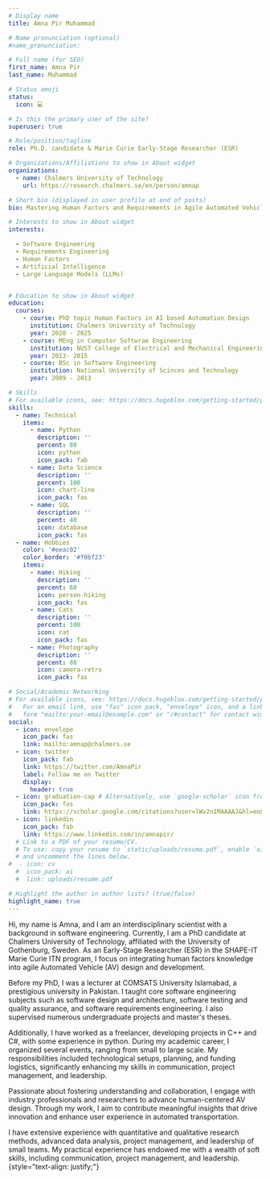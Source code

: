 ```yaml
---
# Display name
title: Amna Pir Muhammad

# Name pronunciation (optional)
#name_pronunciation: 

# Full name (for SEO)
first_name: Amna Pir
last_name: Muhammad

# Status emoji
status:
  icon: 💻

# Is this the primary user of the site?
superuser: true

# Role/position/tagline
role: Ph.D. candidate & Marie Curie Early-Stage Researcher (ESR)

# Organizations/Affiliations to show in About widget
organizations:
  - name: Chalmers University of Technology
    url: https://research.chalmers.se/en/person/amnap

# Short bio (displayed in user profile at end of posts)
bio: Mastering Human Factors and Requirements in Agile Automated Vehicle Development

# Interests to show in About widget
interests:

  - Software Engineering 
  - Requirements Engineering
  - Human Factors
  - Artificial Intelligence
  - Large Language Models (LLMs)


# Education to show in About widget
education:
  courses:
    - course: PhD topic Human Factors in AI based Automation Design 
      institution: Chalmers University of Technology
      year: 2020 - 2025
    - course: MEng in Computer Softwrae Engineering 
      institution: NUST College of Electrical and Mechanical Engineering
      year: 2013- 2015
    - course: BSc in Software Engineering
      institution: National University of Scinces and Technology
      year: 2009 - 2013

# Skills
# For available icons, see: https://docs.hugoblox.com/getting-started/page-builder/#icons
skills:
  - name: Technical
    items:
      - name: Python
        description: ''
        percent: 80
        icon: python
        icon_pack: fab
      - name: Data Science
        description: ''
        percent: 100
        icon: chart-line
        icon_pack: fas
      - name: SQL
        description: ''
        percent: 40
        icon: database
        icon_pack: fas
  - name: Hobbies
    color: '#eeac02'
    color_border: '#f0bf23'
    items:
      - name: Hiking
        description: ''
        percent: 60
        icon: person-hiking
        icon_pack: fas
      - name: Cats
        description: ''
        percent: 100
        icon: cat
        icon_pack: fas
      - name: Photography
        description: ''
        percent: 80
        icon: camera-retro
        icon_pack: fas

# Social/Academic Networking
# For available icons, see: https://docs.hugoblox.com/getting-started/page-builder/#icons
#   For an email link, use "fas" icon pack, "envelope" icon, and a link in the
#   form "mailto:your-email@example.com" or "/#contact" for contact widget.
social:
  - icon: envelope
    icon_pack: fas
    link: mailto:amnap@chalmers.se
  - icon: twitter
    icon_pack: fab
    link: https://twitter.com/AmnaPir
    label: Follow me on Twitter
    display:
      header: true
  - icon: graduation-cap # Alternatively, use `google-scholar` icon from `ai` icon pack
    icon_pack: fas
    link: https://scholar.google.com/citations?user=lWv2nIMAAAAJ&hl=en&oi=ao
  - icon: linkedin
    icon_pack: fab
    link: https://www.linkedin.com/in/amnapir/
  # Link to a PDF of your resume/CV.
  # To use: copy your resume to `static/uploads/resume.pdf`, enable `ai` icons in `params.yaml`,
  # and uncomment the lines below.
#  - icon: cv
  #  icon_pack: ai
  #  link: uploads/resume.pdf

# Highlight the author in author lists? (true/false)
highlight_name: true
---
```


Hi, my name is Amna, and I am an interdisciplinary scientist with a background in software engineering. Currently, I am a PhD candidate at Chalmers University of Technology, affiliated with the University of Gothenburg, Sweden. As an Early-Stage Researcher (ESR) in the SHAPE-IT Marie Curie ITN program, I focus on integrating human factors knowledge into agile Automated Vehicle (AV) design and development. 

Before my PhD, I was a lecturer at COMSATS University Islamabad, a prestigious university in Pakistan. I taught core software engineering subjects such as software design and architecture, software testing and quality assurance, and software requirements engineering. I also supervised numerous undergraduate projects and master's theses.

Additionally, I have worked as a freelancer, developing projects in C++ and C#, with some experience in python. During my academic career, I organized several events, ranging from small to large scale. My responsibilities included technological setups, planning, and funding logistics, significantly enhancing my skills in communication, project management, and leadership.

Passionate about fostering understanding and collaboration, I engage with industry professionals and researchers to advance human-centered AV design. Through my work, I aim to contribute meaningful insights that drive innovation and enhance user experience in automated transportation.

I have extensive experience with quantitative and qualitative research methods, advanced data analysis, project management, and leadership of small teams. My practical experience has endowed me with a wealth of soft skills, including communication, project management, and leadership.
{style="text-align: justify;"}
